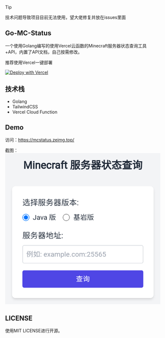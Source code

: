 > [!TIP]
> 技术问题导致项目目前无法使用，望大佬修复并放在issues里面

## Go-MC-Status
一个使用Golang编写的使用Vercel云函数的Minecraft服务器状态查询工具+API，内置了API文档，自己按需修改。

推荐使用Vercel一键部署

[![Deploy with Vercel](https://vercel.com/button)](https://vercel.com/import/project?template=https://github.com/MengZe2l/Go-MC-Status)

## 技术栈
- Golang
- TailwindCSS
- Vercel Cloud Function

## Demo
访问：https://mcstatus.zeimg.top/

截图：
![Demo图片](/demo_image/Screenshot_2024_1106_104151.png)

## LICENSE
使用MIT LICENSE进行开源。
